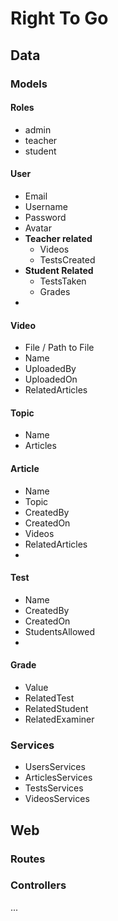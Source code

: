 # Right To Go

## Data

### Models

#### Roles

* admin
* teacher
* student

#### User

* Email
* Username
* Password
* Avatar
* **Teacher related**
  * Videos
  * TestsCreated
* **Student Related**
  * TestsTaken
  * Grades
* 

#### Video

* File / Path to File
* Name
* UploadedBy
* UploadedOn
* RelatedArticles

#### Topic

* Name
* Articles

#### Article

* Name
* Topic
* CreatedBy
* CreatedOn
* Videos
* RelatedArticles
* 

#### Test

* Name
* CreatedBy
* CreatedOn
* StudentsAllowed
* 

#### Grade

* Value
* RelatedTest
* RelatedStudent
* RelatedExaminer

### Services

* UsersServices
* ArticlesServices
* TestsServices
* VideosServices

## Web

### Routes

### Controllers

...

